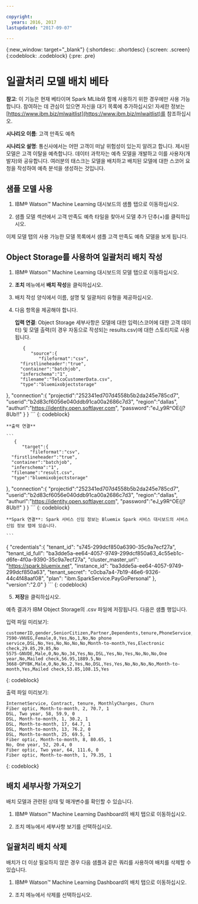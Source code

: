 ```yaml
---

copyright:
  years: 2016, 2017
lastupdated: "2017-09-07"

---
```


{:new_window: target="_blank"}
{:shortdesc: .shortdesc}
{:screen: .screen}
{:codeblock: .codeblock}
{:pre: .pre}

# 일괄처리 모델 배치 <span class='tag--beta'>베타</span>

**참고**: 이 기능은 현재 베타이며 Spark MLlib와 함께 사용하기 위한 경우에만 사용 가능합니다. 참여하는 데 관심이 있으면 자신을 대기 목록에 추가하십시오!
자세한 정보는 [https://www.ibm.biz/mlwaitlist](https://www.ibm.biz/mlwaitlist)를 참조하십시오.

**시나리오 이름**: 고객 만족도 예측

**시나리오 설명**: 통신사에서는 어떤 고객이 떠날 위험성이 있는지 알려고 합니다. 제시된 모델은 고객 이탈을 예측합니다. 데이터 과학자는 예측 모델을 개발하고 이를 사용자(개발자)와 공유합니다. 여러분의 태스크는
모델을 배치하고 배치된 모델에 대한 스코어 요청을 작성하여 예측 분석을 생성하는 것입니다. 

## 샘플 모델 사용

1.  IBM® Watson™ Machine Learning 대시보드의 샘플 탭으로 이동하십시오. 

2.  샘플 모델 섹션에서 고객 만족도 예측 타일을 찾아서 모델 추가 단추(+)를 클릭하십시오. 

이제 모델 탭의 사용 가능한 모델 목록에서 샘플 고객 만족도 예측 모델을 보게 됩니다. 

## Object Storage를 사용하여 일괄처리 배치 작성

1.  IBM® Watson™ Machine Learning 대시보드의 모델 탭으로 이동하십시오. 

2.  **조치** 메뉴에서 **배치 작성**을 클릭하십시오.

3.  배치 작성 양식에서 이름, 설명 및 일괄처리 유형을 제공하십시오.

4.  다음 항목을 제공해야 합니다. 

    **입력 연결**: Object Storage 세부사항은 모델에 대한 입력(스코어에 대한 고객 데이터) 및 모델 출력(이 경우 자동으로 작성되는 results.csv)에 대한 스토리지로 사용됩니다. 

    ```
       {
          "source":{
             "fileformat":"csv",
      "firstlineheader":"true",
      "container":"batchjob",
      "inferschema":"1",
      "filename":"TelcoCustomerData.csv",
      "type":"bluemixobjectstorage"
   },
          "connection":{
             "projectid":"252341ed707d4558b5b2da245e785cd7",
             "userid":"b2d83cf6056e040ddb91ca00a2686c7d3",
             "region":"dallas",
             "authurl":"https://identity.open.softlayer.com",
             "password":"eJ_y9R^OE{j?8Ub!!"
          }
       }
    ```
    {: codeblock}

    **출력 연결**

    ```
       {
          "target":{
             "fileformat":"csv",
      "firstlineheader":"true",
      "container":"batchjob",
      "inferschema":"1",
      "filename":"result.csv",
      "type":"bluemixobjectstorage"
   },
          "connection":{
             "projectid":"252341ed707d4558b5b2da245e785cd7",
             "userid":"b2d83cf6056e040ddb91ca00a2686c7d3",
             "region":"dallas",
             "authurl":"https://identity.open.softlayer.com",
             "password":"eJ_y9R^OE{j?8Ub!!"
          }
       }
    ```
    {: codeblock}

    **Spark 연결**: Spark 서비스 신임 정보는 Bluemix Spark 서비스 대시보드의 서비스 신임 정보 탭에 있습니다.

    ```
{
    "credentials":{
            "tenant_id": "s745-299dcf850a6390-35c9a7ecf27a",
      "tenant_id_full": "ba3dde5a-ee64-4057-9749-299dcf850a63_4c55eb1c-d6fe-4f0a-9390-35c9a7ecf27a",
      "cluster_master_url": "https://spark.bluemix.net",
      "instance_id": "ba3dde5a-ee64-4057-9749-299dcf850a63",
      "tenant_secret": "c0cba7a4-7b19-46e6-9326-44c4f48aaf08",
      "plan": "ibm.SparkService.PayGoPersonal"
    },
    "version":"2.0"
}
    ```
    {: codeblock}

5.  **저장**을 클릭하십시오.

예측 결과가 IBM Object Storage의 .csv 파일에 저장됩니다. 다음은 샘플 행입니다.

입력 파일 미리보기:

```
customerID,gender,SeniorCitizen,Partner,Dependents,tenure,PhoneService,MultipleLines,InternetService,OnlineSecurity,OnlineBackup,DeviceProtection,TechSupport,StreamingTV,StreamingMovies,Contract,PaperlessBilling,PaymentMethod,MonthlyCharges,TotalCharges,Churn
7590-VHVEG,Female,0,Yes,No,1,No,No phone service,DSL,No,Yes,No,No,No,No,Month-to-month,Yes,Electronic check,29.85,29.85,No
5575-GNVDE,Male,0,No,No,34,Yes,No,DSL,Yes,No,Yes,No,No,No,One year,No,Mailed check,56.95,1889.5,No
3668-QPYBK,Male,0,No,No,2,Yes,No,DSL,Yes,Yes,No,No,No,No,Month-to-month,Yes,Mailed check,53.85,108.15,Yes
```
{: codeblock}

출력 파일 미리보기:

```
InternetService, Contract, tenure, MonthlyCharges, Churn
Fiber optic, Month-to-month, 2, 70.7, 1
DSL, Two year, 58, 59.9, 0
DSL, Month-to-month, 1, 30.2, 1
DSL, Month-to-month, 17, 64.7, 1
DSL, Month-to-month, 13, 76.2, 0
DSL, Month-to-month, 25, 69.5, 1
Fiber optic, Month-to-month, 8, 80.65, 1
No, One year, 52, 20.4, 0
Fiber optic, Two year, 64, 111.6, 0
Fiber optic, Month-to-month, 1, 79.35, 1
```
{: codeblock}


## 배치 세부사항 가져오기

배치 모델과 관련된 상태 및 매개변수를 확인할 수 있습니다.

1. IBM® Watson™ Machine Learning Dashboard의 배치 탭으로
   이동하십시오.

2. 조치 메뉴에서 세부사항 보기를 선택하십시오.


## 일괄처리 배치 삭제

배치가 더 이상 필요하지 않은 경우 다음 샘플과 같은 쿼리를 사용하여
배치를 삭제할 수 있습니다.

1. IBM® Watson™ Machine Learning Dashboard의 배치 탭으로
   이동하십시오.

2. 조치 메뉴에서 삭제를 선택하십시오.

